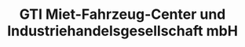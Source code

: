 ---
title: "GTI Miet-Fahrzeug-Center und Industriehandelsgesellschaft mbH"
url: /groeningen/gti-miet-fahrzeug-center-und-industriehandelsgesellschaft-mbh/
shop: Anhänger
---